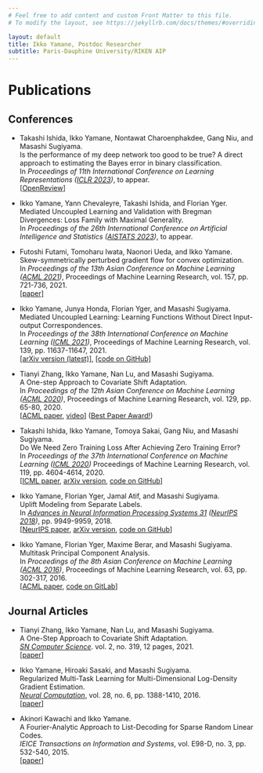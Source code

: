 ```yaml
---
# Feel free to add content and custom Front Matter to this file.
# To modify the layout, see https://jekyllrb.com/docs/themes/#overriding-theme-defaults

layout: default
title: Ikko Yamane, Postdoc Researcher
subtitle: Paris-Dauphine University/RIKEN AIP
---
```

<div markdown="1" class="content">

# Publications

## Conferences
- Takashi Ishida, Ikko Yamane, Nontawat Charoenphakdee, Gang Niu, and Masashi Sugiyama.<br />
Is the performance of my deep network too good to be true? A direct approach to estimating the Bayes error in binary classification.<br />
In _Proceedings of 11th International Conference on Learning Representations ([ICLR 2023](https://iclr.cc/Conferences/2023))_, to appear.<br />
[[OpenReview](https://openreview.net/forum?id=FZdJQgy05rz)]

- Ikko Yamane, Yann Chevaleyre, Takashi Ishida, and Florian Yger.<br />
Mediated Uncoupled Learning and Validation with Bregman Divergences: Loss Family with Maximal Generality.<br />
In _Proceedings of the 26th International Conference on Artificial Intelligence and Statistics ([AISTATS 2023](https://virtual.aistats.org/Conferences/2023))_, to appear.

- Futoshi Futami, Tomoharu Iwata, Naonori Ueda, and Ikko Yamane.<br />
Skew-symmetrically perturbed gradient flow for convex optimization.<br />
In _Proceedings of the 13th Asian Conference on Machine Learning ([ACML 2021](http://www.acml-conf.org/2021))_,
Proceedings of Machine Learning Research, vol. 157, pp. 721-736, 2021.<br />
[[paper]](https://proceedings.mlr.press/v157/futami21a)

- Ikko Yamane, Junya Honda, Florian Yger, and Masashi Sugiyama.<br />
Mediated Uncoupled Learning: Learning Functions Without Direct Input-output Correspondences.<br />
In _Proceedings of the 38th International Conference on Machine Learning ([ICML 2021](https://icml.cc/Conferences/2021))_,
Proceedings of Machine Learning Research, vol. 139, pp. 11637-11647, 2021.<br />
[[arXiv version (latest)]](https://arxiv.org/abs/2107.08135),
[[code on GitHub]](https://github.com/i-yamane/mediated_uncoupled_learning)

- Tianyi Zhang, Ikko Yamane, Nan Lu, and Masashi Sugiyama.<br />
A One-step Approach to Covariate Shift Adaptation.<br />
In _Proceedings of the 12th Asian Conference on Machine Learning ([ACML 2020](http://www.acml-conf.org/2020/))_,
Proceedings of Machine Learning Research, vol. 129, pp. 65-80, 2020.<br />
[[ACML paper](http://proceedings.mlr.press/v129/zhang20a.html), [video](http://www.acml-conf.org/2020/video/paper/zhang20a)] ([Best Paper Award!](http://www.acml-conf.org/2020/program/awards))

- Takashi Ishida, Ikko Yamane, Tomoya Sakai, Gang Niu, and Masashi Sugiyama.<br />
Do We Need Zero Training Loss After Achieving Zero Training Error?<br />
In _Proceedings of the 37th International Conference on Machine Learning ([ICML 2020](https://icml.cc/Conferences/2020))_
Proceedings of Machine Learning Research, vol. 119, pp. 4604-4614, 2020.<br />
[[ICML paper](http://proceedings.mlr.press/v119/ishida20a/ishida20a.pdf),
[arXiv version](https://arxiv.org/abs/2002.08709),
[code on GitHub](https://github.com/takashiishida/flooding)]

- Ikko Yamane, Florian Yger, Jamal Atif, and Masashi Sugiyama.<br />
Uplift Modeling from Separate Labels.<br />
In _[Advances in Neural Information Processing Systems 31](https://papers.nips.cc/book/advances-in-neural-information-processing-systems-31-2018) ([NeurIPS 2018](https://nips.cc/Conferences/2018/))_,
pp. 9949-9959, 2018.<br />
[[NeurIPS paper](https://papers.nips.cc/paper/8198-uplift-modeling-from-separate-labels),
[arXiv version](https://arxiv.org/abs/1803.05112),
[code on GitHub](https://github.com/i-yamane/uplift)]

- Ikko Yamane, Florian Yger, Maxime Berar, and Masashi Sugiyama.<br />
Multitask Principal Component Analysis.<br />
In _Proceedings of the 8th Asian Conference on Machine Learning ([ACML 2016](http://www.acml-conf.org/2016/))_,
Proceedings of Machine Learning Research, vol. 63, pp. 302-317, 2016.<br />
[[ACML paper](http://proceedings.mlr.press/v63/yamane65.pdf),
[code on GitLab](https://gitlab.com/yamane.ikko/MTPCA)]


## Journal Articles
- Tianyi Zhang, Ikko Yamane, Nan Lu, and Masashi Sugiyama.<br />
A One-Step Approach to Covariate Shift Adaptation.<br />
[_SN Computer Science_](https://www.springer.com/journal/42979). vol. 2, no. 319, 12 pages, 2021.<br />
[[paper](https://link.springer.com/article/10.1007/s42979-021-00678-6#additional-information)]

- Ikko Yamane, Hiroaki Sasaki, and Masashi Sugiyama.<br />
Regularized Multi-Task Learning for Multi-Dimensional Log-Density Gradient Estimation.<br />
<a href="https://www.mitpressjournals.org/loi/neco"><i>Neural Computation</i></a>, vol. 28, no. 6, pp. 1388-1410, 2016.<br />
[[paper](https://direct.mit.edu/neco/article/28/7/1388/8167/Regularized-Multitask-Learning-for?searchresult=1)]

- Akinori Kawachi and Ikko Yamane.<br />
A Fourier-Analytic Approach to List-Decoding for Sparse Random Linear Codes.<br />
<i>IEICE Transactions on Information and Systems</i>, vol. E98-D, no. 3, pp. 532-540, 2015.<br />
[[paper](https://www.jstage.jst.go.jp/article/transinf/E98.D/3/E98.D_2014FCP0016/_article)]

</div>
